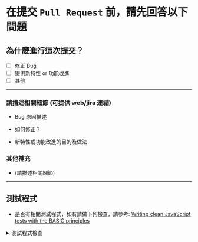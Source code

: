 # 在提交 `Pull Request` 前，請先回答以下問題

## 為什麼進行這次提交？

- [ ] 修正 Bug
- [ ] 提供新特性 or 功能改進
- [ ] 其他

---

### 請描述相關細節 (可提供 web/jira 連結)

- Bug 原因描述

- 如何修正？

- 新特性或功能改進的目的及做法

### 其他補充

- (請描述相關細節)

___
## 測試程式
- 是否有相關測試程式，如有請做下列檢查，請參考: [Writing clean JavaScript tests with the BASIC principles](https://yonigoldberg.medium.com/fighting-javascript-tests-complexity-with-the-basic-principles-87b7622eac9a)

<details>
<summary>測試程式檢查</summary>

- [ ] 測試說明採中文撰寫，清楚且詳細 (AAA pattern)
- [ ] 測試資料及 function 是否獨立，不依賴及使用原始程式
- [ ] 測試結果是否有檢查 API response
- [ ] 測試結果是否有對資料庫的異動做額外/獨立檢查
</details>

